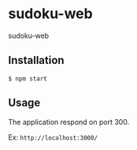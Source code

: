 # sudoku-web

sudoku-web

## Installation

`$ npm start`

## Usage

The application respond on port 300.

Ex: `http://localhost:3000/`
